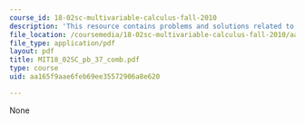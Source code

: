 ```yaml
---
course_id: 18-02sc-multivariable-calculus-fall-2010
description: 'This resource contains problems and solutions related to moment of inertia. '
file_location: /coursemedia/18-02sc-multivariable-calculus-fall-2010/aa165f9aae6feb69ee35572906a8e620_MIT18_02SC_pb_37_comb.pdf
file_type: application/pdf
layout: pdf
title: MIT18_02SC_pb_37_comb.pdf
type: course
uid: aa165f9aae6feb69ee35572906a8e620

---
```

None